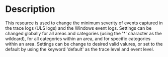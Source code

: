 # Description

This resource is used to change the minimum severity of events captured in the trace logs (ULS logs) and the Windows event logs.
Settings can be changed globally for all areas and categories (using the '*' character as the wildcard), for all categories within an area,
and for specific categories within an area. Settings can be change to desired valid valures, or set to the default by using the keyword 'default'
as the trace level and event level.

